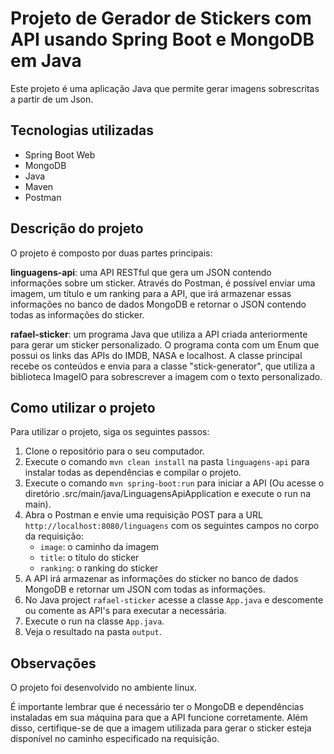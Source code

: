 # Projeto de Gerador de Stickers com API usando Spring Boot e MongoDB em Java

Este projeto é uma aplicação Java que permite gerar imagens sobrescritas a partir de um Json.

## Tecnologias utilizadas

- Spring Boot Web
- MongoDB
- Java
- Maven
- Postman

## Descrição do projeto

O projeto é composto por duas partes principais:

**linguagens-api**: uma API RESTful que gera um JSON contendo informações sobre um sticker. Através do Postman, é possível enviar uma imagem, um título e um ranking para a API, que irá armazenar essas informações no banco de dados MongoDB e retornar o JSON contendo todas as informações do sticker.

**rafael-sticker**: um programa Java que utiliza a API criada anteriormente para gerar um sticker personalizado. O programa conta com um Enum que possui os links das APIs do IMDB, NASA e localhost. A classe principal recebe os conteúdos e envia para a classe "stick-generator", que utiliza a biblioteca ImageIO para sobrescrever a imagem com o texto personalizado.

## Como utilizar o projeto

Para utilizar o projeto, siga os seguintes passos:

1. Clone o repositório para o seu computador.
2. Execute o comando `mvn clean install` na pasta `linguagens-api` para instalar todas as dependências e compilar o projeto.
3. Execute o comando `mvn spring-boot:run` para iniciar a API (Ou acesse o diretório .src/main/java/LinguagensApiApplication e execute o run na main).
4. Abra o Postman e envie uma requisição POST para a URL `http://localhost:8080/linguagens` com os seguintes campos no corpo da requisição:
   - `image`: o caminho da imagem
   - `title`: o título do sticker
   - `ranking`: o ranking do sticker
5. A API irá armazenar as informações do sticker no banco de dados MongoDB e retornar um JSON com todas as informações.
6. No Java project `rafael-sticker` acesse a classe `App.java` e descomente ou comente as API's para executar a necessária.
7. Execute o run na classe `App.java`.
8. Veja o resultado na pasta `output`.

## Observações

O projeto foi desenvolvido no ambiente linux.

É importante lembrar que é necessário ter o MongoDB e dependências instaladas em sua máquina para que a API funcione corretamente. Além disso, certifique-se de que a imagem utilizada para gerar o sticker esteja disponível no caminho especificado na requisição.
